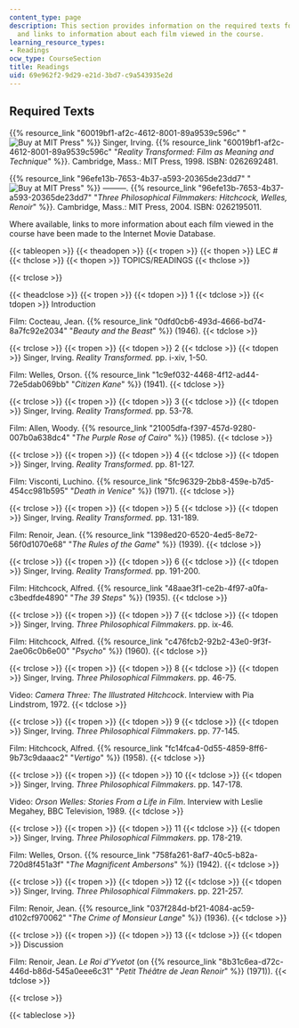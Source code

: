 ```yaml
---
content_type: page
description: This section provides information on the required texts for the course
  and links to information about each film viewed in the course.
learning_resource_types:
- Readings
ocw_type: CourseSection
title: Readings
uid: 69e962f2-9d29-e21d-3bd7-c9a543935e2d
---
```


Required Texts
--------------

{{% resource_link "60019bf1-af2c-4612-8001-89a9539c596c" "![Buy at MIT Press](/images/mp_logo.gif)" %}} Singer, Irving. {{% resource_link "60019bf1-af2c-4612-8001-89a9539c596c" "_Reality Transformed: Film as Meaning and Technique_" %}}. Cambridge, Mass.: MIT Press, 1998. ISBN: 0262692481.

{{% resource_link "96efe13b-7653-4b37-a593-20365de23dd7" "![Buy at MIT Press](/images/mp_logo.gif)" %}} ———. {{% resource_link "96efe13b-7653-4b37-a593-20365de23dd7" "_Three Philosophical Filmmakers: Hitchcock, Welles, Renoir_" %}}. Cambridge, Mass.: MIT Press, 2004. ISBN: 0262195011.

Where available, links to more information about each film viewed in the course have been made to the Internet Movie Database.

{{< tableopen >}}
{{< theadopen >}}
{{< tropen >}}
{{< thopen >}}
LEC #
{{< thclose >}}
{{< thopen >}}
TOPICS/READINGS
{{< thclose >}}

{{< trclose >}}

{{< theadclose >}}
{{< tropen >}}
{{< tdopen >}}
1
{{< tdclose >}}
{{< tdopen >}}
Introduction  
  
Film: Cocteau, Jean. {{% resource_link "0dfd0cb6-493d-4666-bd74-8a7fc92e2034" "_Beauty and the Beast_" %}} (1946).
{{< tdclose >}}

{{< trclose >}}
{{< tropen >}}
{{< tdopen >}}
2
{{< tdclose >}}
{{< tdopen >}}
Singer, Irving. _Reality Transformed._ pp. i-xiv, 1-50.  
  
Film: Welles, Orson. {{% resource_link "1c9ef032-4468-4f12-ad44-72e5dab069bb" "_Citizen Kane_" %}} (1941).
{{< tdclose >}}

{{< trclose >}}
{{< tropen >}}
{{< tdopen >}}
3
{{< tdclose >}}
{{< tdopen >}}
Singer, Irving. _Reality Transformed_. pp. 53-78.  
  
Film: Allen, Woody. {{% resource_link "21005dfa-f397-457d-9280-007b0a638dc4" "_The Purple Rose of Cairo_" %}} (1985).
{{< tdclose >}}

{{< trclose >}}
{{< tropen >}}
{{< tdopen >}}
4
{{< tdclose >}}
{{< tdopen >}}
Singer, Irving. _Reality Transformed_. pp. 81-127.  
  
Film: Visconti, Luchino. {{% resource_link "5fc96329-2bb8-459e-b7d5-454cc981b595" "_Death in Venice_" %}} (1971).
{{< tdclose >}}

{{< trclose >}}
{{< tropen >}}
{{< tdopen >}}
5
{{< tdclose >}}
{{< tdopen >}}
Singer, Irving. _Reality Transformed_. pp. 131-189.  
  
Film: Renoir, Jean. {{% resource_link "1398ed20-6520-4ed5-8e72-56f0d1070e68" "_The Rules of the Game_" %}} (1939).
{{< tdclose >}}

{{< trclose >}}
{{< tropen >}}
{{< tdopen >}}
6
{{< tdclose >}}
{{< tdopen >}}
Singer, Irving. _Reality Transformed_. pp. 191-200.  
  
Film: Hitchcock, Alfred. {{% resource_link "48aae3f1-ce2b-4f97-a0fa-c3bedfde4890" "_The 39 Steps_" %}} (1935).
{{< tdclose >}}

{{< trclose >}}
{{< tropen >}}
{{< tdopen >}}
7
{{< tdclose >}}
{{< tdopen >}}
Singer, Irving. _Three Philosophical Filmmakers_. pp. ix-46.  
  
Film: Hitchcock, Alfred. {{% resource_link "c476fcb2-92b2-43e0-9f3f-2ae06c0b6e00" "_Psycho_" %}} (1960).
{{< tdclose >}}

{{< trclose >}}
{{< tropen >}}
{{< tdopen >}}
8
{{< tdclose >}}
{{< tdopen >}}
Singer, Irving. _Three Philosophical Filmmakers_. pp. 46-75.  
  
Video: _Camera Three: The Illustrated Hitchcock_. Interview with Pia Lindstrom, 1972.
{{< tdclose >}}

{{< trclose >}}
{{< tropen >}}
{{< tdopen >}}
9
{{< tdclose >}}
{{< tdopen >}}
Singer, Irving. _Three Philosophical Filmmakers_. pp. 77-145.  
  
Film: Hitchcock, Alfred. {{% resource_link "fc14fca4-0d55-4859-8ff6-9b73c9daaac2" "_Vertigo_" %}} (1958).
{{< tdclose >}}

{{< trclose >}}
{{< tropen >}}
{{< tdopen >}}
10
{{< tdclose >}}
{{< tdopen >}}
Singer, Irving. _Three Philosophical Filmmakers_. pp. 147-178.  
  
Video: _Orson Welles: Stories From a Life in Film_. Interview with Leslie Megahey, BBC Television, 1989.
{{< tdclose >}}

{{< trclose >}}
{{< tropen >}}
{{< tdopen >}}
11
{{< tdclose >}}
{{< tdopen >}}
Singer, Irving. _Three Philosophical Filmmakers_. pp. 178-219.  
  
Film: Welles, Orson. {{% resource_link "758fa261-8af7-40c5-b82a-720d8f451a3f" "_The Magnificent Ambersons_" %}} (1942).
{{< tdclose >}}

{{< trclose >}}
{{< tropen >}}
{{< tdopen >}}
12
{{< tdclose >}}
{{< tdopen >}}
Singer, Irving. _Three Philosophical Filmmakers_. pp. 221-257.  
  
Film: Renoir, Jean. {{% resource_link "037f284d-bf21-4084-ac59-d102cf970062" "_The Crime of Monsieur Lange_" %}} (1936).
{{< tdclose >}}

{{< trclose >}}
{{< tropen >}}
{{< tdopen >}}
13
{{< tdclose >}}
{{< tdopen >}}
Discussion  
  
Film: Renoir, Jean. _Le Roi d'Yvetot_ (on {{% resource_link "8b31c6ea-d72c-446d-b86d-545a0eee6c31" "_Petit Théâtre de Jean Renoir_" %}} (1971)).
{{< tdclose >}}

{{< trclose >}}

{{< tableclose >}}